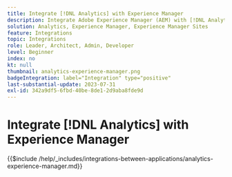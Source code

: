```yaml
---
title: Integrate [!DNL Analytics] with Experience Manager
description: Integrate Adobe Experience Manager (AEM) with [!DNL Analytics] to track and analyze user behavior on your website.
solution: Analytics, Experience Manager, Experience Manager Sites
feature: Integrations
topic: Integrations
role: Leader, Architect, Admin, Developer
level: Beginner
index: no
kt: null
thumbnail: analytics-experience-manager.png
badgeIntegration: label="Integration" type="positive"
last-substantial-update: 2023-07-31
exl-id: 342a9df5-6fbd-40be-8de1-2d9aba8fde9d
---
```

# Integrate [!DNL Analytics] with Experience Manager

{{$include /help/_includes/integrations-between-applications/analytics-experience-manager.md}}
